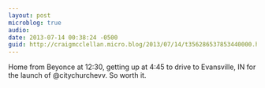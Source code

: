 ```yaml
---
layout: post
microblog: true
audio: 
date: 2013-07-14 00:38:24 -0500
guid: http://craigmcclellan.micro.blog/2013/07/14/t356286537853440000.html
---
```

Home from Beyonce at 12:30, getting up at 4:45 to drive to Evansville, IN for the launch of @citychurchevv. So worth it.
